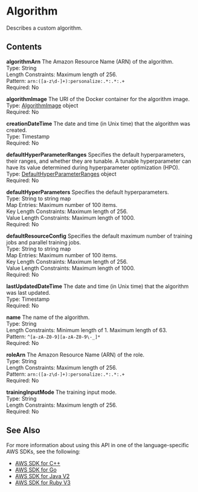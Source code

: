 # Algorithm<a name="API_Algorithm"></a>

Describes a custom algorithm\.

## Contents<a name="API_Algorithm_Contents"></a>

 **algorithmArn**   <a name="personalize-Type-Algorithm-algorithmArn"></a>
The Amazon Resource Name \(ARN\) of the algorithm\.  
Type: String  
Length Constraints: Maximum length of 256\.  
Pattern: `arn:([a-z\d-]+):personalize:.*:.*:.+`   
Required: No

 **algorithmImage**   <a name="personalize-Type-Algorithm-algorithmImage"></a>
The URI of the Docker container for the algorithm image\.  
Type: [AlgorithmImage](API_AlgorithmImage.md) object  
Required: No

 **creationDateTime**   <a name="personalize-Type-Algorithm-creationDateTime"></a>
The date and time \(in Unix time\) that the algorithm was created\.  
Type: Timestamp  
Required: No

 **defaultHyperParameterRanges**   <a name="personalize-Type-Algorithm-defaultHyperParameterRanges"></a>
Specifies the default hyperparameters, their ranges, and whether they are tunable\. A tunable hyperparameter can have its value determined during hyperparameter optimization \(HPO\)\.  
Type: [DefaultHyperParameterRanges](API_DefaultHyperParameterRanges.md) object  
Required: No

 **defaultHyperParameters**   <a name="personalize-Type-Algorithm-defaultHyperParameters"></a>
Specifies the default hyperparameters\.  
Type: String to string map  
Map Entries: Maximum number of 100 items\.  
Key Length Constraints: Maximum length of 256\.  
Value Length Constraints: Maximum length of 1000\.  
Required: No

 **defaultResourceConfig**   <a name="personalize-Type-Algorithm-defaultResourceConfig"></a>
Specifies the default maximum number of training jobs and parallel training jobs\.  
Type: String to string map  
Map Entries: Maximum number of 100 items\.  
Key Length Constraints: Maximum length of 256\.  
Value Length Constraints: Maximum length of 1000\.  
Required: No

 **lastUpdatedDateTime**   <a name="personalize-Type-Algorithm-lastUpdatedDateTime"></a>
The date and time \(in Unix time\) that the algorithm was last updated\.  
Type: Timestamp  
Required: No

 **name**   <a name="personalize-Type-Algorithm-name"></a>
The name of the algorithm\.  
Type: String  
Length Constraints: Minimum length of 1\. Maximum length of 63\.  
Pattern: `^[a-zA-Z0-9][a-zA-Z0-9\-_]*`   
Required: No

 **roleArn**   <a name="personalize-Type-Algorithm-roleArn"></a>
The Amazon Resource Name \(ARN\) of the role\.  
Type: String  
Length Constraints: Maximum length of 256\.  
Pattern: `arn:([a-z\d-]+):personalize:.*:.*:.+`   
Required: No

 **trainingInputMode**   <a name="personalize-Type-Algorithm-trainingInputMode"></a>
The training input mode\.  
Type: String  
Length Constraints: Maximum length of 256\.  
Required: No

## See Also<a name="API_Algorithm_SeeAlso"></a>

For more information about using this API in one of the language\-specific AWS SDKs, see the following:
+  [ AWS SDK for C\+\+](https://docs.aws.amazon.com/goto/SdkForCpp/personalize-2018-05-22/Algorithm) 
+  [ AWS SDK for Go](https://docs.aws.amazon.com/goto/SdkForGoV1/personalize-2018-05-22/Algorithm) 
+  [ AWS SDK for Java V2](https://docs.aws.amazon.com/goto/SdkForJavaV2/personalize-2018-05-22/Algorithm) 
+  [ AWS SDK for Ruby V3](https://docs.aws.amazon.com/goto/SdkForRubyV3/personalize-2018-05-22/Algorithm) 